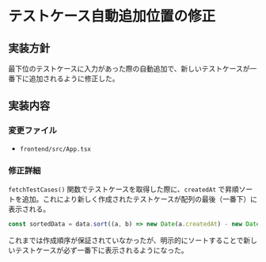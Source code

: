 # テストケース自動追加位置の修正

## 実装方針

最下位のテストケースに入力があった際の自動追加で、新しいテストケースが一番下に追加されるように修正した。

## 実装内容

### 変更ファイル
- `frontend/src/App.tsx`

### 修正詳細

`fetchTestCases()` 関数でテストケースを取得した際に、`createdAt` で昇順ソートを追加。これにより新しく作成されたテストケースが配列の最後（一番下）に表示される。

```typescript
const sortedData = data.sort((a, b) => new Date(a.createdAt) - new Date(b.createdAt));
```

これまでは作成順序が保証されていなかったが、明示的にソートすることで新しいテストケースが必ず一番下に表示されるようになった。